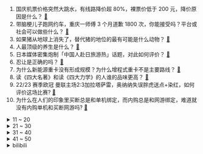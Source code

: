 1. 国庆机票价格突然大跳水，有线路降价超 80%，裸票价低于 200 元，降价原因是什么？ [:link:](https://www.zhihu.com/question/624614552)
2. 带脑梗儿子跑网约车，重庆一师傅 3 个月道歉 1800 次，你能接受吗？平台或社会可以做些什么？ [:link:](https://www.zhihu.com/question/624618813)
3. 如果猪从地球上消失了，替代猪的地位的最有可能是什么动物？ [:link:](https://www.zhihu.com/question/355853315)
4. 人最顶级的养生是什么？ [:link:](https://www.zhihu.com/question/601084412)
5. 日本媒体密集炮制「中国人赴日旅游热」话题，对此如何评价？ [:link:](https://www.zhihu.com/question/624611363)
6. 忍让是正确的吗？ [:link:](https://www.zhihu.com/question/528758518)
7. 为什么新能源重卡没有形成规模？为什么增程式重卡不是主要路线？ [:link:](https://www.zhihu.com/question/624570031)
8. 读《四大名著》和读《四大力学》的人谁的品味更高？ [:link:](https://www.zhihu.com/question/624392822)
9. 22/23 赛季欧冠 曼联主场2:3加拉塔萨雷，奥纳纳失误胖虎送点+染红，如何评价这场比赛? [:link:](https://www.zhihu.com/question/624657098)
10. 为什么在人们的印象里买断总是和单机绑定，而内购总是和网游绑定，难道就没有内购单机和买断网游吗? [:link:](https://www.zhihu.com/question/624596871)
<details>
<summary>11 ~ 20</summary>

11. 杭州亚运会男子 4×100 米接力决赛中国队最后一棒逆转夺金，如何评价他们的表现？ [:link:](https://www.zhihu.com/question/624640182)
12. 月薪一万在办公室上班和卖炸鸡一个月赚三万，你会选哪个？ [:link:](https://www.zhihu.com/question/422477749)
13. 魏翔主演的喜剧电影《好像也没那么热血沸腾》到底怎么样，值得去电影院看吗？ [:link:](https://www.zhihu.com/question/623693294)
14. 为什么网上的文章越来越少采用首行缩进了？ [:link:](https://www.zhihu.com/question/539160773)
15. 恒大系两股在港股复牌，中国恒大一度涨超 30%， 哪些信息值得关注？ [:link:](https://www.zhihu.com/question/624599024)
16. 什么样子算是「长得舒服」，什么是令人舒服的好看？ [:link:](https://www.zhihu.com/question/337277632)
17. 杭州亚运会电子竞技类项目中国队共取得 4 金 1 铜的总成绩，如何评价各支队伍的表现？ [:link:](https://www.zhihu.com/question/624564672)
18. 大公司招聘为何一定要高学历？学历低就一定不优秀吗？ [:link:](https://www.zhihu.com/question/622878484)
19. 三位阿秒激光科学家获 2023 年诺贝尔物理学奖，阿秒光脉冲是什么，未来有哪些应用前景？ [:link:](https://www.zhihu.com/question/624627831)
20. 如何反驳“论迹不论心”这种观点？ [:link:](https://www.zhihu.com/question/430780498)
</details>
<details>
<summary>21 ~ 30</summary>

21. 电视剧《雍正王朝》有哪些令人难忘的片段？ [:link:](https://www.zhihu.com/question/624336263)
22. 高三没什么朋友，下课无聊时可以做些什么呢? [:link:](https://www.zhihu.com/question/623473870)
23. 支付系统java和go谁合适？ [:link:](https://www.zhihu.com/question/624600092)
24. 十一出门旅行，怎样防止旅途中被宰客和买到假纪念品？ [:link:](https://www.zhihu.com/question/623824616)
25. 为什么比起坏人来大多数人更讨厌蠢人? [:link:](https://www.zhihu.com/question/369533999)
26. 陶喆在世界范围内是什么水平，各方面来说？ [:link:](https://www.zhihu.com/question/548341379)
27. 有哪些令人叫绝的心理学效应？ [:link:](https://www.zhihu.com/question/20357247)
28. 你当初是什么契机让你要养一只猫？ [:link:](https://www.zhihu.com/question/358328270)
29. 有没有比黑暗森林更黑暗的理论？ [:link:](https://www.zhihu.com/question/418127358)
30. 如果你是《九义人》中的如兰，你会如何帮自己伸张正义？ [:link:](https://www.zhihu.com/question/623663012)
</details>
<details>
<summary>31 ~ 40</summary>

31. 中巴贸易首次实现本币交易，哪些信息值得关注？ [:link:](https://www.zhihu.com/question/624604503)
32. 可以谈谈看完《前任 4》的感觉吗？ [:link:](https://www.zhihu.com/question/624491168)
33. 如何评价由克里斯托弗·诺兰自编自导、基里安·墨菲主演的电影《奥本海默》？ [:link:](https://www.zhihu.com/question/612994100)
34. 杭州亚运会女足半决赛，中国 3:4 日本无缘决赛，张琳艳、杨丽娜破门，如何评价本场比赛？ [:link:](https://www.zhihu.com/question/624632181)
35. 如果你有在任意地方插入一个“.”的超能力，你想怎么使用？ [:link:](https://www.zhihu.com/question/624451022)
36. 杭州亚运会围棋男团决赛中国队 1:4 不敌韩国获得亚军，如何评价中国队本场比赛的表现？ [:link:](https://www.zhihu.com/question/624627264)
37. 大闸蟹价格近乎腰斩，有商户一天卖出 5000 斤，你今秋吃螃蟹了吗？ [:link:](https://www.zhihu.com/question/624513993)
38. 理想汽车 9 月交付 36060 辆，如何评价这一数据？ [:link:](https://www.zhihu.com/question/624441803)
39. 含有“中”字的古诗词有哪些？ [:link:](https://www.zhihu.com/question/624599839)
40. 职场新人在饭局被领导安排点菜，该如何应对？ [:link:](https://www.zhihu.com/question/615907295)
</details>
<details>
<summary>41 ~ 50</summary>

41. 三位科学家获得2023 年诺贝尔物理学奖，以表彰他们在阿秒光脉冲方面做出的贡献，这一成果具有什么意义？ [:link:](https://www.zhihu.com/question/623162853)
42. 如何评价2023杭州亚运会围棋女子团体决赛中国队2：1战胜韩国队夺得金牌? [:link:](https://www.zhihu.com/question/624608140)
43. 人到中年，你们的委屈都说给谁听了？ [:link:](https://www.zhihu.com/question/619837847)
44. 在外地旅行，怎么样辨别当地的餐馆会不会宰客？有哪些不为人知的宰客方式？ [:link:](https://www.zhihu.com/question/623824614)
45. 王楚钦一人包揽四枚金牌，如何评价他在杭州亚运会上的表现？ [:link:](https://www.zhihu.com/question/624556921)
46. 《雍正王朝》里哪个人物藏得最深？ [:link:](https://www.zhihu.com/question/568284339)
47. 新手参与自行车骑行一开始不建议直接上弯把公路车吗？ [:link:](https://www.zhihu.com/question/620171278)
48. 《坚如磐石》中周冬雨饰演的惠琳为什么突然死了，不死不行吗？ [:link:](https://www.zhihu.com/question/624436383)
49. 当你真正开始爱自己，你会发现什么？ [:link:](https://www.zhihu.com/question/608467041)
50. 做理论化学的方法研究有什么用？有什么意义？ [:link:](https://www.zhihu.com/question/624523794)
</details><details>
<summary>bilibili</summary>

</details>